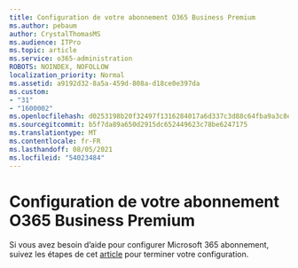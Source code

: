 ```yaml
---
title: Configuration de votre abonnement O365 Business Premium
ms.author: pebaum
author: CrystalThomasMS
ms.audience: ITPro
ms.topic: article
ms.service: o365-administration
ROBOTS: NOINDEX, NOFOLLOW
localization_priority: Normal
ms.assetid: a9192d32-8a5a-459d-808a-d18ce0e397da
ms.custom:
- "31"
- "1600002"
ms.openlocfilehash: d0253198b20f32497f1316284017a6d337c3d88c64fba9a3c8e05c0057b655d7
ms.sourcegitcommit: b5f7da89a650d2915dc652449623c78be6247175
ms.translationtype: MT
ms.contentlocale: fr-FR
ms.lasthandoff: 08/05/2021
ms.locfileid: "54023484"
---
```

# <a name="setting-up-your-o365-business-premium-subscription"></a>Configuration de votre abonnement O365 Business Premium

Si vous avez besoin d’aide pour configurer Microsoft 365 abonnement, suivez les étapes de cet [article](https://docs.microsoft.com/microsoft-365/admin/setup/setup?view=o365-worldwide&tabs=BusPremium) pour terminer votre configuration.
  
